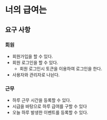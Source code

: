 # 너의 급여는

## 요구 사항

### 회원

- 회원가입을 할 수 있다.
- 회원 로그인을 할 수 있다.
  - 회원 로그인시 토큰을 이용하여 로그인을 한다.
- 사용자와 관리자로 나뉜다.

### 근무

- 하루 근무 시간을 등록할 수 있다.
- 시급을 바탕으로 하루 급여를 구할 수 있다
- 오늘 하루 발생한 이벤트를 등록할 수 있다.
